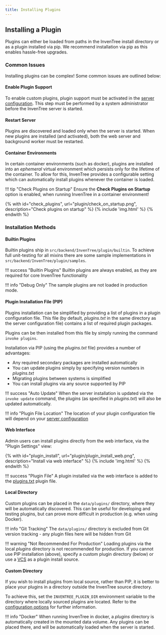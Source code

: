 ```yaml
---
title: Installing Plugins
---
```



## Installing a Plugin

Plugins can either be loaded from paths in the InvenTree install directory or as a plugin installed via pip. We recommend installation via pip as this enables hassle-free upgrades.

### Common Issues

Installing plugins can be complex! Some common issues are outlined below:

#### Enable Plugin Support

To enable custom plugins, plugin support must be activated in the [server configuration](../start/config.md#plugin-options). This step must be performed by a system administrator before the InvenTree server is started.

#### Restart Server

Plugins are discovered and loaded only when the server is started. When new plugins are installed (and activated), both the web server and background worker must be restarted.

#### Container Environments

In certain container environments (such as docker), plugins are installed into an *ephemeral* virtual environment which persists only for the lifetime of the container. To allow for this, InvenTree provides a configurable setting which can automatically install plugins whenever the container is loaded.

!!! tip "Check Plugins on Startup"
    Ensure the **Check Plugins on Startup** option is enabled, when running InvenTree in a container environment!

{% with id="check_plugins", url="plugin/check_on_startup.png", description="Check plugins on startup" %}
{% include 'img.html' %}
{% endwith %}

### Installation Methods

#### Builtin Plugins

Builtin plugins ship in `src/backend/InvenTree/plugin/builtin`. To achieve full unit-testing for all mixins there are some sample implementations in `src/backend/InvenTree/plugin/samples`.

!!! success "Builtin Plugins"
    Builtin plugins are always enabled, as they are required for core InvenTree functionality

!!! info "Debug Only"
    The sample plugins are not loaded in production mode.

#### Plugin Installation File (PIP)

Plugins installation can be simplified by providing a list of plugins in a plugin configuration file. This file (by default, *plugins.txt* in the same directory as the server configuration file) contains a list of required plugin packages.

Plugins can be then installed from this file by simply running the command `invoke plugins`.

Installation via PIP (using the *plugins.txt* file) provides a number of advantages:

- Any required secondary packages are installed automatically
- You can update plugins simply by specifying version numbers in *plugins.txt*
- Migrating plugins between systems is simplified
- You can install plugins via any source supported by PIP

!!! success "Auto Update"
    When the server installation is updated via the `invoke update` command, the plugins (as specified in *plugins.txt*) will also be updated automatically.

!!! info "Plugin File Location"
    The location of your plugin configuration file will depend on your [server configuration](../start/config.md)

#### Web Interface

Admin users can install plugins directly from the web interface, via the "Plugin Settings" view:

{% with id="plugin_install", url="plugin/plugin_install_web.png", description="Install via web interface" %}
{% include 'img.html' %}
{% endwith %}

!!! success "Plugin File"
    A plugin installed via the web interface is added to the [plugins.txt](#plugin-installation-file-pip) plugin file.

#### Local Directory

Custom plugins can be placed in the `data/plugins/` directory, where they will be automatically discovered. This can be useful for developing and testing plugins, but can prove more difficult in production (e.g. when using Docker).

!!! info "Git Tracking"
    The `data/plugins/` directory is excluded from Git version tracking - any plugin files here will be hidden from Git

!!! warning "Not Recommended For Production"
    Loading plugins via the local *plugins* directory is not recommended for production. If you cannot use PIP installation (above), specify a custom plugin directory (below) or use a [VCS](https://pip.pypa.io/en/stable/topics/vcs-support/) as a plugin install source.

#### Custom Directory

If you wish to install plugins from local source, rather than PIP, it is better to place your plugins in a directory outside the InvenTree source directory.

To achieve this, set the `INVENTREE_PLUGIN_DIR` environment variable to the directory where locally sourced plugins are located. Refer to the [configuration options](../start/config.md#plugin-options) for further information.

!!! info "Docker"
    When running InvenTree in docker, a *plugins* directory is automatically created in the mounted data volume. Any plugins can be placed there, and will be automatically loaded when the server is started.
